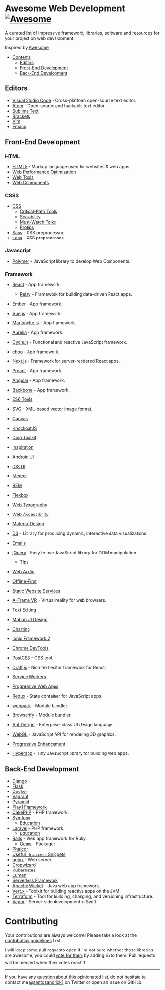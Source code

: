 
# Awesome Web Development [![Awesome](https://cdn.rawgit.com/sindresorhus/awesome/d7305f38d29fed78fa85652e3a63e154dd8e8829/media/badge.svg)](https://github.com/sindresorhus/awesome)

A curated list of impressive framework, libraries, software and resources for your project on web development.

Inspired by [Awesome](https://github.com/sindresorhus/awesome)

-   [Contents](#Contents)
    - [Editors](#editors)
    - [Front-End Development](#front-end-development)
    - [Back-End Development](#back-end-development)

## Editors

- [Visual Studio Code](https://github.com/viatsko/awesome-vscode#readme) - Cross-platform open-source text editor.
- [Atom](https://github.com/mehcode/awesome-atom#readme) - Open-source and hackable text editor.
- [Sublime Text](https://github.com/dreikanter/sublime-bookmarks#readme)
- [Brackets]()
- [Vim](https://github.com/mhinz/vim-galore#readme)
- [Emacs](https://github.com/emacs-tw/awesome-emacs#readme)

## Front-End Development
###	HTML
- [HTML5](https://github.com/diegocard/awesome-html5#readme) - Markup language used for websites & web apps.
- [Web Performance Optimization](https://github.com/davidsonfellipe/awesome-wpo#readme)
- [Web Tools](https://github.com/lvwzhen/tools#readme)
- [Web Components](https://github.com/mateusortiz/webcomponents-the-right-way#readme)
### CSS3
- [CSS](https://github.com/awesome-css-group/awesome-css#readme)
	- [Critical-Path Tools](https://github.com/addyosmani/critical-path-css-tools#readme)
	- [Scalability](https://github.com/davidtheclark/scalable-css-reading-list#readme)
	- [Must-Watch Talks](https://github.com/AllThingsSmitty/must-watch-css#readme)
	- [Protips](https://github.com/AllThingsSmitty/css-protips#readme)
- [Sass](https://github.com/Famolus/awesome-sass#readme) - CSS preprocessor.
- [Less](https://github.com/LucasBassetti/awesome-less#readme) - CSS preprocessor.
### Javascript
- [Polymer](https://github.com/Granze/awesome-polymer#readme) - JavaScript library to develop Web Components.
### Framework
- [React](https://github.com/enaqx/awesome-react#readme) - App framework.
	- [Relay](https://github.com/expede/awesome-relay#readme) - Framework for building data-driven React apps.
- [Ember](https://github.com/nmec/awesome-ember#readme) - App framework.
- [Vue.js](https://github.com/vuejs/awesome-vue#readme) - App framework.
- [Marionette.js](https://github.com/sadcitizen/awesome-marionette#readme) - App framework.
- [Aurelia](https://github.com/behzad888/awesome-aurelia#readme) - App framework.
- [Cycle.js](https://github.com/cyclejs-community/awesome-cyclejs#readme) - Functional and reactive JavaScript framework.
- [choo](https://github.com/choojs/awesome-choo#readme) - App framework.
- [Next.js](https://github.com/unicodeveloper/awesome-nextjs#readme) - Framework for server-rendered React apps.
- [Preact](https://github.com/ooade/awesome-preact#readme) - App framework.
- [Angular](https://github.com/gdi2290/awesome-angular#readme) - App framework.
- [Backbone](https://github.com/sadcitizen/awesome-backbone#readme) - App framework.


- [ES6 Tools](https://github.com/addyosmani/es6-tools#readme)
- [SVG](https://github.com/willianjusten/awesome-svg#readme) - XML-based vector image format.
- [Canvas](https://github.com/raphamorim/awesome-canvas#readme)
- [KnockoutJS](https://github.com/dnbard/awesome-knockout#readme)
- [Dojo Toolkit](https://github.com/petk/awesome-dojo#readme)
- [Inspiration](https://github.com/NoahBuscher/Inspire#readme)
- [Android UI](https://github.com/wasabeef/awesome-android-ui#readme)
- [iOS UI](https://github.com/cjwirth/awesome-ios-ui#readme)
- [Meteor](https://github.com/Urigo/awesome-meteor#readme)
- [BEM](https://github.com/sturobson/BEM-resources#readme)
- [Flexbox](https://github.com/afonsopacifer/awesome-flexbox#readme)
- [Web Typography](https://github.com/deanhume/typography#readme)
- [Web Accessibility](https://github.com/brunopulis/awesome-a11y#readme)
- [Material Design](https://github.com/sachin1092/awesome-material#readme)
- [D3](https://github.com/wbkd/awesome-d3#readme) - Library for producing dynamic, interactive data visualizations.
- [Emails](https://github.com/jonathandion/awesome-emails#readme)
- [jQuery](https://github.com/petk/awesome-jquery#readme) - Easy to use JavaScript library for DOM manipulation.
	- [Tips](https://github.com/AllThingsSmitty/jquery-tips-everyone-should-know#readme)
- [Web Audio](https://github.com/notthetup/awesome-webaudio#readme)
- [Offline-First](https://github.com/pazguille/offline-first#readme)
- [Static Website Services](https://github.com/agarrharr/awesome-static-website-services#readme)
- [A-Frame VR](https://github.com/aframevr/awesome-aframe#readme) - Virtual reality for web browsers.
- [Text Editing](https://github.com/dok/awesome-text-editing#readme)
- [Motion UI Design](https://github.com/fliptheweb/motion-ui-design#readme)
- [Charting](https://github.com/zingchart/awesome-charting#readme)
- [Ionic Framework 2](https://github.com/candelibas/awesome-ionic#readme)
- [Chrome DevTools](https://github.com/ChromeDevTools/awesome-chrome-devtools#readme)
- [PostCSS](https://github.com/jdrgomes/awesome-postcss#readme) - CSS tool.
- [Draft.js](https://github.com/nikgraf/awesome-draft-js#readme) - Rich text editor framework for React.
- [Service Workers](https://github.com/TalAter/awesome-service-workers#readme)
- [Progressive Web Apps](https://github.com/TalAter/awesome-progressive-web-apps#readme)
- [Redux](https://github.com/brillout/awesome-redux#readme) - State container for JavaScript apps.
- [webpack](https://github.com/webpack-contrib/awesome-webpack#readme) - Module bundler.
- [Browserify](https://github.com/browserify/awesome-browserify#readme) - Module bundler.
- [Ant Design](https://github.com/websemantics/awesome-ant-design#readme) - Enterprise-class UI design language.
- [WebGL](https://github.com/sjfricke/awesome-webgl#readme) - JavaScript API for rendering 3D graphics.
- [Progressive Enhancement](https://github.com/jbmoelker/progressive-enhancement-resources#readme)
- [Hyperapp](https://github.com/hyperapp/awesome-hyperapp#readme) - Tiny JavaScript library for building web apps.


## Back-End Development

- [Django](https://github.com/rosarior/awesome-django#readme)
- [Flask](https://github.com/humiaozuzu/awesome-flask#readme)
- [Docker](https://github.com/veggiemonk/awesome-docker#readme)
- [Vagrant](https://github.com/iJackUA/awesome-vagrant#readme)
- [Pyramid](https://github.com/uralbash/awesome-pyramid#readme)
- [Play1 Framework](https://github.com/PerfectCarl/awesome-play1#readme)
- [CakePHP](https://github.com/friendsofcake/awesome-cakephp#readme) - PHP framework.
- [Symfony](https://github.com/sitepoint-editors/awesome-symfony#readme)
	- [Education](https://github.com/pehapkari/awesome-symfony-education#readme)
- [Laravel](https://github.com/chiraggude/awesome-laravel#readme) - PHP framework.
	- [Education](https://github.com/fukuball/Awesome-Laravel-Education#readme)
- [Rails](https://github.com/ekremkaraca/awesome-rails#readme) - Web app framework for Ruby.
	- [Gems](https://github.com/hothero/awesome-rails-gem#readme) - Packages.
- [Phalcon](https://github.com/phalcon/awesome-phalcon#readme)
- [Useful `.htaccess` Snippets](https://github.com/phanan/htaccess#readme)
- [nginx](https://github.com/fcambus/nginx-resources#readme) - Web server.
- [Dropwizard](https://github.com/stve/awesome-dropwizard#readme)
- [Kubernetes](https://github.com/ramitsurana/awesome-kubernetes#readme)
- [Lumen](https://github.com/unicodeveloper/awesome-lumen#readme)
- [Serverless Framework](https://github.com/pmuens/awesome-serverless#readme)
- [Apache Wicket](https://github.com/PhantomYdn/awesome-wicket#readme) - Java web app framework.
- [Vert.x](https://github.com/vert-x3/vertx-awesome#readme) - Toolkit for building reactive apps on the JVM.
- [Terraform](https://github.com/shuaibiyy/awesome-terraform#readme) - Tool for building, changing, and versioning infrastructure.
- [Vapor](https://github.com/Cellane/awesome-vapor#readme) - Server-side development in Swift.


# Contributing

Your contributions are always welcome! Please take a look at the [contribution guidelines](https://github.com/andricksantos/awesome-web-development/blob/master/Contributing.md) first.

I will keep some pull requests open if I'm not sure whether those libraries are awesome, you could [vote for them](https://github.com/andricksantos/awesome-web-development/pulls) by adding :+1: to them. Pull requests will be merged when their votes reach **1**.

- - -

If you have any question about this opinionated list, do not hesitate to contact me [@santosandrick1](https://twitter.com/santosandrick1) on Twitter or open an issue on GitHub.